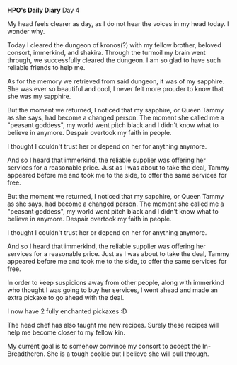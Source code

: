 <!-- title: Hot Pink One's Journal Entry: Day 4 -->

**HPO's Daily Diary**
Day 4

My head feels clearer as day, as I do not hear the voices in my head today. I wonder why.

Today I cleared the dungeon of kronos(?) with my fellow brother, beloved consort, immerkind, and shakira. Through the turmoil my brain went through, we successfully cleared the dungeon. I am so glad to have such reliable friends to help me.

As for the memory we retrieved from said dungeon, it was of my sapphire. She was ever so beautiful and cool, I never felt more prouder to know that she was my sapphire.

But the moment we returned, I noticed that my sapphire, or Queen Tammy as she says, had become a changed person. The moment she called me a "peasant goddess", my world went pitch black and I didn't know what to believe in anymore. Despair overtook my faith in people.

I thought I couldn't trust her or depend on her for anything anymore.

And so I heard that immerkind, the reliable supplier was offering her services for a reasonable price. Just as I was about to take the deal, Tammy appeared before me and took me to the side, to offer the same services for free.

But the moment we returned, I noticed that my sapphire, or Queen Tammy as she says, had become a changed person. The moment she called me a "peasant goddess", my world went pitch black and I didn't know what to believe in anymore. Despair overtook my faith in people.

I thought I couldn't trust her or depend on her for anything anymore.

And so I heard that immerkind, the reliable supplier was offering her services for a reasonable price. Just as I was about to take the deal, Tammy appeared before me and took me to the side, to offer the same services for free.

In order to keep suspicions away from other people, along with immerkind who thought I was going to buy her services, I went ahead and made an extra pickaxe to go ahead with the deal.

I now have 2 fully enchanted pickaxes :D

The head chef has also taught me new recipes. Surely these recipes will help me become closer to my fellow kin.

My current goal is to somehow convince my consort to accept the In-Breadtheren. She is a tough cookie but I believe she will pull through.
